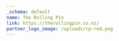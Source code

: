 ```yaml
---
_schema: default
name: The Rolling Pin
link: https://therollingpin.co.nz/
partner_logo_image: /uploads/rp-red.png
---
```

